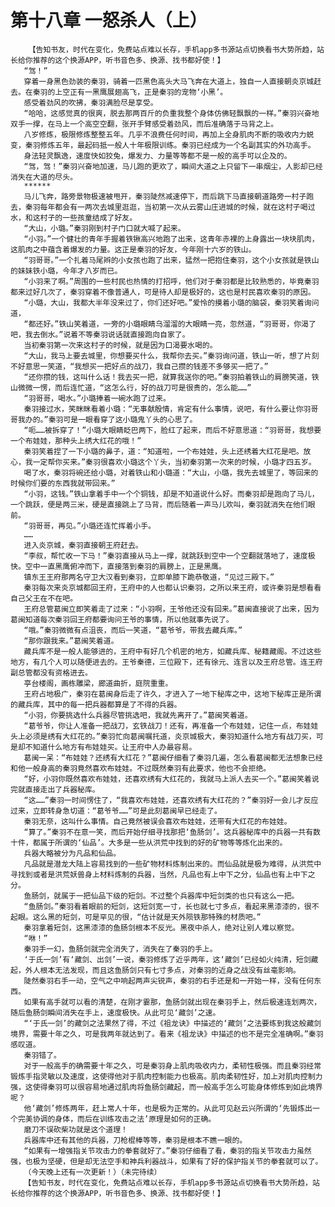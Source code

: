 # 第十八章 一怒杀人（上）
        【告知书友，时代在变化，免费站点难以长存，手机app多书源站点切换看书大势所趋，站长给你推荐的这个换源APP，听书音色多、换源、找书都好使！】
       “驾！”
       穿着一身黑色劲装的秦羽，骑着一匹黑色高头大马飞奔在大道上，独自一人直接朝炎京城赶去。在秦羽的上空正有一黑鹰展翅高飞，正是秦羽的宠物‘小黑’。
       感受着劲风的吹拂，秦羽满脸尽是享受。
       “哈哈，这感觉真的很爽，脱去那两百斤的负重我整个身体仿佛轻飘飘的一样。”秦羽兴奋地双手一撑，在马上一个高空空翻，张开手臂感受着劲风，而后准确落于马背之上。
       八岁修炼，极限修炼整整五年。几乎不浪费任何时间，再加上全身肌肉不断的吸收内力蜕变，秦羽修炼五年，最起码抵一般人十年极限训练。秦羽已经成为一个名副其实的外功高手。
       身法轻灵飘逸，速度快如狡兔，爆发力、力量等等都不是一般的高手可以企及的。
       “驾，驾！”秦羽兴奋地加速，马儿跑的更欢了，瞬间大道之上只留下一串烟尘，人影却已经消失在大道的尽头。
       ******
       马儿飞奔，路旁景物极速被甩开，秦羽陡然减速停下，而后跳下马直接朝道路旁一村子跑去，秦羽每年都会有一两次去城里逛逛，当初第一次从云雾山庄进城的时候，就在这村子喝过水，和这村子的一些孩童结成了好友。
       “大山，小璐。”秦羽刚到村子门口就大喊了起来。
       “小羽。”一个健壮的青年手握着铁锹高兴地跑了出来，这青年赤裸的上身露出一块块肌肉，这肌肉之中蕴含着爆发的力量。这正是秦羽的好友，今年刚十六岁的铁山。
       “羽哥哥。”一个扎着马尾辫的小女孩也跑了出来，猛然一把抱住秦羽，这个小女孩就是铁山的妹妹铁小璐，今年才八岁而已。
       “小羽来了啊。”周围的一些村民也热情的打招呼，他们对于秦羽都是比较熟悉的，毕竟秦羽都来过好几次了，秦羽穿着不像普通人，可是待人却是极好的，这也是村民喜欢秦羽的原因。
       “小璐，大山，我都大半年没来过了，你们还好吧。”爱怜的摸着小璐的脑袋，秦羽笑着询问道，
       “都还好。”铁山笑着道，一旁的小璐眼睛乌溜溜的大眼睛一亮，忽然道，“羽哥哥，你渴了吧，我去倒水。”说着不等秦羽说话就直接跑向自家了。
       当初秦羽第一次来这村子的时候，就是因为口渴要水喝的。
       “大山，我马上要去城里，你想要买什么，我帮你去买。”秦羽询问道，铁山一听，想了片刻不好意思一笑道，“我想买一把好点的战刀，我自己攒的钱差不多够买一把了。”
       “还你攒的钱，这叫什么话！我去买一把，就算我送你的吧。”秦羽拍着铁山的肩膀笑道，铁山微微一愣，而后连忙道，“这怎么行，好的战刀可是很贵的，怎么能……”
       “羽哥哥，喝水。”小璐捧着一碗水跑了过来。
       秦羽接过水，笑眯眯看着小璐：“无事献殷情，肯定有什么事情，说吧，有什么要让你羽哥哥我办的。”秦羽可是一眼看穿了这小璐鬼丫头的心思了。
       “呃……被拆穿了！”小璐大眼睛眨巴两下，脸红了起来，而后不好意思道：“羽哥哥，我想要一个布娃娃，那种头上绣大红花的哦！”
       秦羽笑着捏了一下小璐的鼻子，道：“知道啦，一个布娃娃，头上还绣着大红花是吧。放心，我一定帮你买来。”秦羽很喜欢小璐这个丫头，当初秦羽第一次来的时候，小璐才四五岁。
       喝了水，秦羽将碗还给小璐，对着铁山和小璐道：“大山，小璐，我先去城里了，等回来的时候你们要的东西我就带回来。”
       “小羽，这钱。”铁山拿着手中一个个铜钱，却是不知道说什么好。而秦羽却是跑向了马儿，一个跳跃，便是两三米，硬是直接跳上了马背，而后随着一声马儿欢叫，秦羽就消失在他们眼前。
       “羽哥哥，再见。”小璐还连忙挥着小手。
       ……
       进入炎京城，秦羽直接朝王府赶去。
       “李叔，帮忙收一下马！”秦羽直接从马上一撑，就跳跃到空中一个空翻就落地了，速度极快。空中一直黑鹰俯冲而下，直接落到秦羽的肩膀上，正是黑鹰。
       镇东王王府那两名守卫大汉看到秦羽，立即单膝下跪恭敬道，“见过三殿下。”
       秦羽每次来炎京城都回王府，王府中的人也都认识秦羽，之所以来王府，或许秦羽是想看看自己父王在不在吧。
       王府总管葛闽立即笑着走了过来：“小羽啊，王爷他还没有回来。”葛闽直接说了出来，因为葛闽知道每次秦羽回王府都要询问王爷的事情，所以他就事先说了。
       “哦。”秦羽微微有点沮丧，而后一笑道，“葛爷爷，带我去藏兵库。”
       “那你跟我来。”葛闽笑着道。
       藏兵库不是一般人能够进的，王府中有好几个机密的地方，如藏兵库、秘籍藏阁。不过这些地方，有几个人可以随便进去的。王爷秦德，三位殿下，还有徐元、连言以及王府总管。连王府副总管都没有资格进去。
       亭台楼阁，画栋雕梁，廊道曲折，庭院重重。
       王府占地极广，秦羽在葛闽身后走了许久，才进入了一地下秘库之中，这地下秘库正是所谓的藏兵库，其中的每一把兵器都算是了不得的兵器。
       “小羽，你要挑选什么兵器尽管挑选吧，我就先离开了。”葛闽笑着道。
       “葛爷爷，你让人准备一把战刀，玄铁战刀！还有，再准备一个布娃娃，记住一点，布娃娃头上必须是绣有大红花的。”秦羽忙向葛闽嘱托道，炎京城极大，秦羽知道什么地方有战刀买，可是却不知道什么地方有布娃娃买。让王府中人办最容易。
       葛闽一呆：“布娃娃？还绣有大红花？”葛闽仔细看了秦羽几遍，怎么看葛闽都无法想象已经和他一般身高的秦羽竟然喜欢布娃娃。不过既然秦羽有此要求，他也不会拒绝。
       “好，小羽你既然喜欢布娃娃，还喜欢绣有大红花的，我就马上派人去买一个。”葛闽笑着说完就直接走出了兵器秘库。
       “这……”秦羽一时间愣住了，“我喜欢布娃娃，还喜欢绣有大红花的？”秦羽好一会儿才反应过来，立即转身急切道：“葛爷爷……”可是此刻葛闽早已经走了。
       秦羽无奈，这叫什么事情。自己竟然被误会喜欢布娃娃，还带有大红花的布娃娃。
       “算了。”秦羽不在意一笑，而后开始仔细寻找那把‘鱼肠剑’。这兵器秘库中的兵器一共有数十件，都属于所谓的‘仙品’。大多是一些从洪荒中找到的好的矿物等等炼化出来的。
       兵器大略被分为凡品和仙品。
       凡品就是潜龙大陆上容易找到的一些矿物材料炼制出来的。而仙品就是极为难得，从洪荒中寻找到或者是洪荒妖兽身上材料炼制的兵器，当然，凡品也有上中下之分，仙品也有上中下之分。
       鱼肠剑，就属于一把仙品下级的短剑。不过整个兵器库中短剑类的也只有这么一把。
       “鱼肠剑。”秦羽看着眼前的短剑，这短剑宽一寸，长也就七寸多点，看起来黑漆漆的，很不起眼。这么黑的短剑，可是罕见的很，“估计就是天外陨铁那特殊的材质吧。”
       秦羽拿着短剑，这黑漆漆的鱼肠剑根本不反光。黑夜中杀人，绝对让别人难以察觉。
       “咻！”
       秦羽手一幻，鱼肠剑就完全消失了，消失在了秦羽的手上。
       ‘于氏一剑’有‘藏剑、出剑’一说，秦羽修炼了近乎两年，这‘藏剑’已经如火纯清，短剑藏起，外人根本无法发现，而且这鱼肠剑只有七寸多点，对秦羽的近身之战没有丝毫影响。
       陡然秦羽右手一动，空气之中响起两声尖锐声，秦羽的右手还是和一开始一样，没有任何东西。
       如果有高手就可以看的清楚，在刚才霎那，鱼肠剑就出现在秦羽手上，然后极速连划两次，随后鱼肠剑瞬间消失在手上，速度极快。从此可见‘藏剑’之速。
       “‘于氏一剑’的藏剑之法果然了得，不过《祖龙诀》中描述的‘藏剑’之法要练到我这般藏剑境界，需要十年之久，可是我两年就达到了。看来《祖龙诀》中描述的也不是完全准确啊。”秦羽感叹道。
       秦羽错了。
       对于一般高手的确需要十年之久，可是秦羽身上肌肉吸收内力，柔韧性极强。而且秦羽经常锻炼手指灵敏以及速度，这使得他对于肌肉控制能力也极高。肌肉柔韧性好，加上对肌肉控制力强，这使得秦羽可以很容易地通过肌肉将鱼肠剑藏起，而一般高手怎么可能身体修炼到如此境界呢？
       他‘藏剑’修炼两年，赶上常人十年，也是极为正常的。从此可见赵云兴所谓的‘先锻炼出一个完美协调的身体，而后在训练攻击之法’原理是如何的正确。
       磨刀不误砍柴功就是这个道理！
       兵器库中还有其他的兵器，刀枪棍棒等等，秦羽是根本不瞧一眼的。
       “如果有一增强指关节攻击力的拳套就好了。”秦羽仔细看了看，秦羽的指关节攻击力虽然强，也极为坚硬，但是却无法空手和神兵利器战斗，如果有了好的保护指关节的拳套就可以了。
       （今天晚上还有一次更新！）（未完待续）
       【告知书友，时代在变化，免费站点难以长存，手机app多书源站点切换看书大势所趋，站长给你推荐的这个换源APP，听书音色多、换源、找书都好使！】
